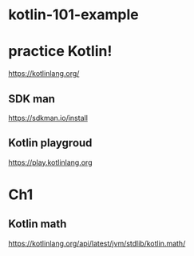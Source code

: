 # kotlin-101-example

# practice Kotlin!

https://kotlinlang.org/

## SDK man
https://sdkman.io/install

## Kotlin playgroud
https://play.kotlinlang.org

# Ch1
## Kotlin math
https://kotlinlang.org/api/latest/jvm/stdlib/kotlin.math/

